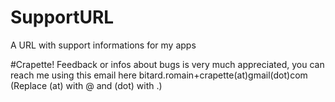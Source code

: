 # SupportURL
A URL with support informations for my apps

#Crapette!
Feedback or infos about bugs is very much appreciated, you can reach me using this email here bitard.romain+crapette(at)gmail(dot)com
(Replace (at) with @ and (dot) with .)

